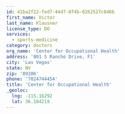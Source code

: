 ```yaml
---
id: 41ba2f22-fed7-44d7-8f4b-0262527c846b
first_name: Victor
last_name: Klausner
license_type: DO
services:
  - sports-medicine
category: doctors
org_name: 'Center for Occupational Health'
address: '801 S Rancho Drive, F1'
city: 'Las Vegas'
state: NV
zip: '89106'
phone: '7024744454'
title: 'Center for Occupational Health'
_geoloc:
  lng: -115.16292
  lat: 36.184219
---
```

